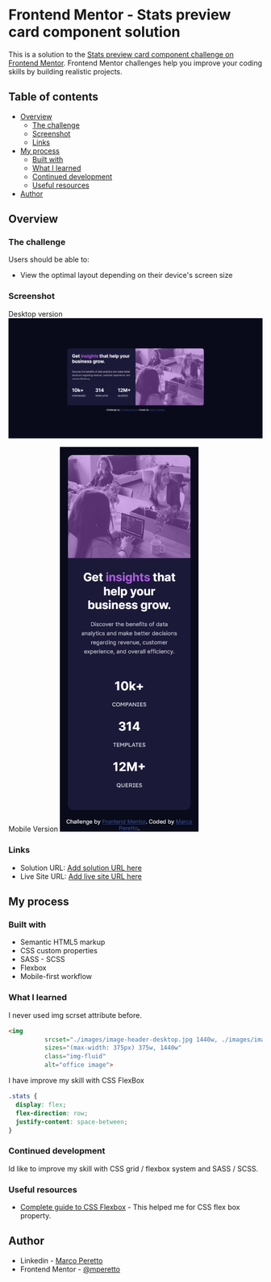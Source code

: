 # Frontend Mentor - Stats preview card component solution

This is a solution to the [Stats preview card component challenge on Frontend Mentor](https://www.frontendmentor.io/challenges/stats-preview-card-component-8JqbgoU62). Frontend Mentor challenges help you improve your coding skills by building realistic projects. 

## Table of contents

- [Overview](#overview)
  - [The challenge](#the-challenge)
  - [Screenshot](#screenshot)
  - [Links](#links)
- [My process](#my-process)
  - [Built with](#built-with)
  - [What I learned](#what-i-learned)
  - [Continued development](#continued-development)
  - [Useful resources](#useful-resources)
- [Author](#author)

## Overview

### The challenge

Users should be able to:

- View the optimal layout depending on their device's screen size

### Screenshot

Desktop version
![desktop version](https://raw.githubusercontent.com/mperetto/SASS-stats-preview-card-component-main/master/design/screenshot-desktop.png)

Mobile Version
![mobile version](https://raw.githubusercontent.com/mperetto/SASS-stats-preview-card-component-main/master/design/screenshot-mobile.png)

### Links

- Solution URL: [Add solution URL here](https://github.com/mperetto/SASS-stats-preview-card-component-main)
- Live Site URL: [Add live site URL here](https://stat-preview-card-component-challenge.netlify.app/)

## My process

### Built with

- Semantic HTML5 markup
- CSS custom properties
- SASS - SCSS
- Flexbox
- Mobile-first workflow

### What I learned

I never used img scrset attribute before.
```html
<img 
          srcset="./images/image-header-desktop.jpg 1440w, ./images/image-header-mobile.jpg 375w"
          sizes="(max-width: 375px) 375w, 1440w"
          class="img-fluid"
          alt="office image">
```

I have improve my skill with CSS FlexBox
```css
.stats {
  display: flex;
  flex-direction: row;
  justify-content: space-between;
}
```

### Continued development

Id like to improve my skill with CSS grid / flexbox system and SASS / SCSS.

### Useful resources

- [Complete guide to CSS Flexbox](https://css-tricks.com/snippets/css/a-guide-to-flexbox/) - This helped me for CSS flex box property.

## Author

- Linkedin - [Marco Peretto](https://www.linkedin.com/in/marco-peretto/)
- Frontend Mentor - [@mperetto](https://www.frontendmentor.io/profile/mperetto)

